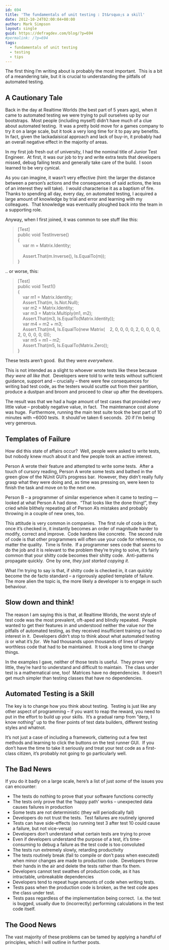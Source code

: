 ```yaml
---
id: 694
title: 'The fundamentals of unit testing : It&rsquo;s a skill'
date: 2012-10-24T02:00:04+00:00
author: Mark Simpson
layout: single
guid: https://defragdev.com/blog/?p=694
#permalink: /?p=694
tags:
  - fundamentals of unit testing
  - testing
  - tips
---
```

The first thing I’m writing about is probably the most important.&#160; This is a bit of a meandering tale, but it is crucial to understanding the pitfalls of automated testing.

## A Cautionary Tale

Back in the day at Realtime Worlds (the best part of 5 years ago), when it came to automated testing we were trying to pull ourselves up by our bootstraps.&#160; Most people (including myself) didn’t have much of a clue about automated testing.&#160; It was a pretty bold move for a games company to try it on a large scale, but it took a very long time for it to pay any benefits.&#160; In fact, given the lackadaisical approach and lack of buy-in, it probably had an overall negative effect in the majority of areas. 

In my first job fresh out of university, I had the nominal title of Junior Test Engineer.&#160; At first, it was our job to try and write extra tests that developers missed, debug failing tests and generally take care of the build.&#160; I soon learned to be very cynical.

As you can imagine, it wasn’t very effective (hint: the larger the distance between a person’s actions and the consequences of said actions, the less of an interest they will take).&#160; I would characterise it as a baptism of fire.&#160; Thanks to spending all day, every day, on automated testing, I acquired a large amount of knowledge by trial and error and learning with my colleagues.&#160; That knowledge was eventually ploughed back into the team in a supporting role.

<!--more-->

Anyway, when I first joined, it was common to see stuff like this:

> [Test]  
> public void TestInverse()  
> {  
> &#160;&#160;&#160; var m = Matrix.Identity;  
> &#160;&#160;&#160;&#160;&#160;&#160;&#160;  
> &#160;&#160;&#160; Assert.That(m.Inverse(), Is.EqualTo(m));  
> }

.. or worse, this:

> [Test]  
> public void Test1()  
> {  
> &#160;&#160;&#160; var m1 = Matrix.Identity;&#160;&#160;&#160;&#160;&#160;&#160;&#160;  
> &#160;&#160;&#160; Assert.That(m, Is.Not.Null);&#160;&#160;&#160;  
> &#160;&#160;&#160; var m2 = Matrix.Identity;&#160;&#160;&#160;  
> &#160;&#160;&#160; var m3 = Matrix.Multiply(m1, m2);  
> &#160;&#160;&#160; Assert.That(m3, Is.EqualTo(Matrix.Identity));  
> &#160;&#160;&#160; var m4 = m2 + m3;  
> &#160;&#160;&#160; Assert.That(m4, Is.EqualTo(new Matrix(&#160;&#160;&#160; 2, 0, 0, 0, 0, 2, 0, 0, 0, 0, 2, 0, 0, 0, 0, 0));  
> &#160;&#160;&#160; var m5 = m1 &#8211; m2;  
> &#160;&#160;&#160; Assert.That(m5, Is.EqualTo(Matrix.Zero));  
> }

These tests aren’t good.&#160; But they were _everywhere_.

This is not intended as a slight to whoever wrote tests like these because _they were all like that.&#160;_ Developers were told to write tests without sufficient guidance, support and – crucially – there were few consequences for writing bad test code, as the testers would scuttle out from their partition, produce a dustpan and broom and proceed to clear up after the developers.

The result was that we had a huge amount of test cases that provided very little value – probably negative value, in fact.&#160; The maintenance cost alone was huge.&#160; Furthermore, running the main test suite took the best part of 10 minutes with ~6000 tests.&#160; It should’ve taken 6 seconds.&#160; 20 if I’m being very generous.

## Templates of Failure

How did this state of affairs occur?&#160; Well, people were asked to write tests, but nobody knew much about it and few people took an active interest.

Person A wrote their feature and attempted to write some tests.&#160; After a touch of cursory reading, Person A wrote some tests and bathed in the green glow of the NUnit GUI’s progress bar.&#160; However, they didn’t really fully grasp what they were doing and, as time was pressing on, were keen to finish the task and move on to the next one.&#160; 

Person B – a programmer of similar experience when it came to testing &#8212; looked at what Person A had done.&#160; “That looks like the done thing!”, they cried while blithely repeating all of Person A’s mistakes and probably throwing in a couple of new ones, too.

This attitude is very common in companies.&#160; The first rule of code is that, once it’s checked in, it instantly becomes an order of magnitude harder to modify, correct and improve.&#160; Code hardens like concrete.&#160; The second rule of code is that other programmers will often use your code for reference, no matter the quality.&#160; Time is finite.&#160; If a programmer sees code that _seems_ to do the job and it is relevant to the problem they’re trying to solve, it’s fairly common that your shitty code becomes their shitty code.&#160; Anti-patterns propagate quickly.&#160; One by one, _they just started copying it_.&#160; 

What I’m trying to say is that, if shitty code is checked in, it can quickly become the de facto standard – a rigorously applied template of failure.&#160; The more alien the topic is, the more likely a developer is to engage in such behaviour.

## Slow down and think!

The reason I am saying this is that, at Realtime Worlds, the worst style of test code was the most prevalent, oft-aped and blindly repeated.&#160; People wanted to get their features in and understood neither the value nor the pitfalls of automated testing, as they received insufficient training or had no interest in it.&#160; Developers didn’t stop to think about what automated testing _is_ or what it’s _for_.&#160; We had thousands upon thousands of lines of largely worthless code that had to be maintained.&#160; It took a long time to change things.&#160; 

In the examples I gave, neither of those tests is useful.&#160; They prove very little, they’re hard to understand and difficult to maintain.&#160; The class under test is a mathematical one, too!&#160; Matrices have no dependencies.&#160; It doesn’t get much simpler than testing classes that have no dependencies.

## Automated Testing is a Skill

The key is to change how you think about testing.&#160; Testing is just like any other aspect of programming – if you want to reap the reward, you need to put in the effort to build up your skills.&#160; It’s a gradual ramp from “derp, I know nothing” up to the finer points of test data builders, different testing styles and whatnot.

It’s not just a case of including a framework, clattering out a few test methods and learning to click the buttons on the test runner GUI.&#160; If you don’t have the time to take it seriously and treat your test code as a first-class citizen, it’s probably not going to go particularly well.&#160; 

## The Bad News

If you do it badly on a large scale, here’s a list of just _some_ of the issues you can encounter:

  * The tests do nothing to prove that your software functions correctly 
  * The tests only prove that the ‘happy path’ works – unexpected data causes failures in production 
  * Some tests are not deterministic (they will periodically fail) 
  * Developers do not trust the tests.&#160; Test failures are routinely ignored 
  * Tests can have side-effects (so running test 3 after test 10 could cause a failure, but not vice-versa) 
  * Developers don’t understand what certain tests are trying to prove 
  * Even if developers understand the purpose of a test, it’s time-consuming to debug a failure as the test code is too convoluted 
  * The tests run extremely slowly, retarding productivity 
  * The tests routinely break (fail to compile or don’t pass when executed) when minor changes are made to production code.&#160; Developers throw their hands in the air and delete the tests rather than fix them. 
  * Developers cannot test swathes of production code, as it has intractable, unbreakable dependencies 
  * Developers tend to repeat huge amounts of code when writing tests. 
  * Tests pass when the production code is broken, as the test code apes the class under test. 
  * Tests pass regardless of the implementation being correct.&#160; I.e. the test is bugged, usually due to (incorrectly) performing calculations in the test code itself. 

## The Good News

The vast majority of these problems can be tamed by applying a handful of principles, which I will outline in further posts.